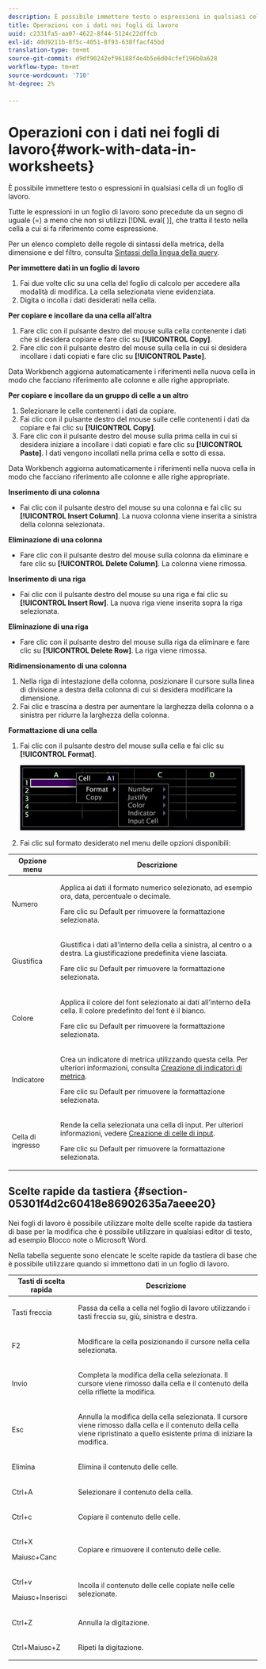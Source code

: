 ```yaml
---
description: È possibile immettere testo o espressioni in qualsiasi cella di un foglio di lavoro.
title: Operazioni con i dati nei fogli di lavoro
uuid: c2331fa5-aa07-4622-8f44-5124c22dffcb
exl-id: 40d9211b-8f5c-4051-8f93-638ffacf45bd
translation-type: tm+mt
source-git-commit: d9df90242ef96188f4e4b5e6d04cfef196b0a628
workflow-type: tm+mt
source-wordcount: '710'
ht-degree: 2%

---
```


# Operazioni con i dati nei fogli di lavoro{#work-with-data-in-worksheets}

È possibile immettere testo o espressioni in qualsiasi cella di un foglio di lavoro.

Tutte le espressioni in un foglio di lavoro sono precedute da un segno di uguale (=) a meno che non si utilizzi [!DNL eval( )], che tratta il testo nella cella a cui si fa riferimento come espressione.

Per un elenco completo delle regole di sintassi della metrica, della dimensione e del filtro, consulta [Sintassi della lingua della query](../../../home/c-get-started/c-qry-lang-syntx/c-qry-lang-syntx.md#concept-15d1d3f5164a47d49468c5acb7299d9f).

**Per immettere dati in un foglio di lavoro**

1. Fai due volte clic su una cella del foglio di calcolo per accedere alla modalità di modifica. La cella selezionata viene evidenziata.
1. Digita o incolla i dati desiderati nella cella.

**Per copiare e incollare da una cella all’altra**

1. Fare clic con il pulsante destro del mouse sulla cella contenente i dati che si desidera copiare e fare clic su **[!UICONTROL Copy]**.
1. Fare clic con il pulsante destro del mouse sulla cella in cui si desidera incollare i dati copiati e fare clic su **[!UICONTROL Paste]**.

Data Workbench aggiorna automaticamente i riferimenti nella nuova cella in modo che facciano riferimento alle colonne e alle righe appropriate.

**Per copiare e incollare da un gruppo di celle a un altro**

1. Selezionare le celle contenenti i dati da copiare.
1. Fai clic con il pulsante destro del mouse sulle celle contenenti i dati da copiare e fai clic su **[!UICONTROL Copy]**.
1. Fare clic con il pulsante destro del mouse sulla prima cella in cui si desidera iniziare a incollare i dati copiati e fare clic su **[!UICONTROL Paste]**. I dati vengono incollati nella prima cella e sotto di essa.

Data Workbench aggiorna automaticamente i riferimenti nella nuova cella in modo che facciano riferimento alle colonne e alle righe appropriate.

**Inserimento di una colonna**

* Fai clic con il pulsante destro del mouse su una colonna e fai clic su **[!UICONTROL Insert Column]**. La nuova colonna viene inserita a sinistra della colonna selezionata.

**Eliminazione di una colonna**

* Fare clic con il pulsante destro del mouse sulla colonna da eliminare e fare clic su **[!UICONTROL Delete Column]**. La colonna viene rimossa.

**Inserimento di una riga**

* Fai clic con il pulsante destro del mouse su una riga e fai clic su **[!UICONTROL Insert Row]**. La nuova riga viene inserita sopra la riga selezionata.

**Eliminazione di una riga**

* Fare clic con il pulsante destro del mouse sulla riga da eliminare e fare clic su **[!UICONTROL Delete Row]**. La riga viene rimossa.

**Ridimensionamento di una colonna**

1. Nella riga di intestazione della colonna, posizionare il cursore sulla linea di divisione a destra della colonna di cui si desidera modificare la dimensione.
1. Fai clic e trascina a destra per aumentare la larghezza della colonna o a sinistra per ridurre la larghezza della colonna.

**Formattazione di una cella**

1. Fai clic con il pulsante destro del mouse sulla cella e fai clic su **[!UICONTROL Format]**.

   ![](assets/mnu_Worksheet_Format.png)

1. Fai clic sul formato desiderato nel menu delle opzioni disponibili:

<table id="table_5788E01E52CC44E7927A0D23760D9EDD"> 
 <thead> 
  <tr> 
   <th colname="col1" class="entry"> Opzione menu </th> 
   <th colname="col2" class="entry"> Descrizione </th> 
  </tr>
 </thead>
 <tbody> 
  <tr> 
   <td colname="col1"> <p>Numero </p> </td> 
   <td colname="col2"> <p>Applica ai dati il formato numerico selezionato, ad esempio ora, data, percentuale o decimale. </p> <p>Fare clic su <span class="uicontrol"> Default</span> per rimuovere la formattazione selezionata. </p> </td> 
  </tr> 
  <tr> 
   <td colname="col1"> <p>Giustifica </p> </td> 
   <td colname="col2"> <p>Giustifica i dati all’interno della cella a sinistra, al centro o a destra. La giustificazione predefinita viene lasciata. </p> <p>Fare clic su <span class="uicontrol"> Default</span> per rimuovere la formattazione selezionata. </p> </td> 
  </tr> 
  <tr> 
   <td colname="col1"> <p>Colore </p> </td> 
   <td colname="col2"> <p>Applica il colore del font selezionato ai dati all’interno della cella. Il colore predefinito del font è il bianco. </p> <p>Fare clic su <span class="uicontrol"> Default</span> per rimuovere la formattazione selezionata. </p> </td> 
  </tr> 
  <tr> 
   <td colname="col1"> <p>Indicatore </p> </td> 
   <td colname="col2"> <p>Crea un indicatore di metrica utilizzando questa cella. Per ulteriori informazioni, consulta <a href="../../../home/c-get-started/c-analysis-vis/c-wksts/c-metric-ind.md#concept-f0e911b23b2c4e8da3e1ea7b9ae04183"> Creazione di indicatori di metrica</a>. </p> <p>Fare clic su <span class="uicontrol"> Default</span> per rimuovere la formattazione selezionata. </p> </td> 
  </tr> 
  <tr> 
   <td colname="col1"> <p>Cella di ingresso </p> </td> 
   <td colname="col2"> <p>Rende la cella selezionata una cella di input. Per ulteriori informazioni, vedere <a href="../../../home/c-get-started/c-analysis-vis/c-wksts/c-input-cells.md#concept-08cd2c05a28a43dd9f7698b37e23e590"> Creazione di celle di input</a>. </p> <p>Fare clic su <span class="uicontrol"> Default</span> per rimuovere la formattazione selezionata. </p> </td> 
  </tr> 
 </tbody> 
</table>

## Scelte rapide da tastiera {#section-05301f4d2c60418e86902635a7aeee20}

Nei fogli di lavoro è possibile utilizzare molte delle scelte rapide da tastiera di base per la modifica che è possibile utilizzare in qualsiasi editor di testo, ad esempio Blocco note o Microsoft Word.

Nella tabella seguente sono elencate le scelte rapide da tastiera di base che è possibile utilizzare quando si immettono dati in un foglio di lavoro.

<table id="table_8E6F73F253B3451CA1DE45EE4F4E69EF"> 
 <thead> 
  <tr> 
   <th colname="col1" class="entry"> Tasti di scelta rapida </th> 
   <th colname="col2" class="entry"> Descrizione </th> 
  </tr> 
 </thead>
 <tbody> 
  <tr> 
   <td colname="col1"> <p>Tasti freccia </p> </td> 
   <td colname="col2"> <p>Passa da cella a cella nel foglio di lavoro utilizzando i tasti freccia su, giù, sinistra e destra. </p> </td> 
  </tr> 
  <tr> 
   <td colname="col1"> <p>F2 </p> </td> 
   <td colname="col2"> <p>Modificare la cella posizionando il cursore nella cella selezionata. </p> </td> 
  </tr> 
  <tr> 
   <td colname="col1"> <p>Invio </p> </td> 
   <td colname="col2"> <p>Completa la modifica della cella selezionata. Il cursore viene rimosso dalla cella e il contenuto della cella riflette la modifica. </p> </td> 
  </tr> 
  <tr> 
   <td colname="col1"> <p>Esc </p> </td> 
   <td colname="col2"> <p>Annulla la modifica della cella selezionata. Il cursore viene rimosso dalla cella e il contenuto della cella viene ripristinato a quello esistente prima di iniziare la modifica. </p> </td> 
  </tr> 
  <tr> 
   <td colname="col1"> <p>Elimina </p> </td> 
   <td colname="col2"> <p>Elimina il contenuto delle celle. </p> </td> 
  </tr> 
  <tr> 
   <td colname="col1"> <p>Ctrl+A </p> </td> 
   <td colname="col2"> <p>Selezionare il contenuto della cella. </p> </td> 
  </tr> 
  <tr> 
   <td colname="col1"> <p>Ctrl+c </p> </td> 
   <td colname="col2"> <p>Copiare il contenuto delle celle. </p> </td> 
  </tr> 
  <tr> 
   <td colname="col1"> <p>Ctrl+X </p> <p>Maiusc+Canc </p> </td> 
   <td colname="col2"> <p>Copiare e rimuovere il contenuto delle celle. </p> </td> 
  </tr> 
  <tr> 
   <td colname="col1"> <p>Ctrl+v </p> <p>Maiusc+Inserisci </p> </td> 
   <td colname="col2"> <p>Incolla il contenuto delle celle copiate nelle celle selezionate. </p> </td> 
  </tr> 
  <tr> 
   <td colname="col1"> <p>Ctrl+Z </p> </td> 
   <td colname="col2"> <p>Annulla la digitazione. </p> </td> 
  </tr> 
  <tr> 
   <td colname="col1"> <p>Ctrl+Maiusc+Z </p> </td> 
   <td colname="col2"> <p>Ripeti la digitazione. </p> </td> 
  </tr> 
 </tbody> 
</table>
